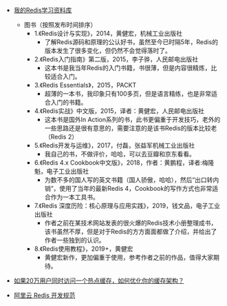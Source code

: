 
* [我的Redis学习资料库](https://mp.weixin.qq.com/s/CMYHiW3hgDCBYH5P1XcmaQ)
  - 图书（按照发布时间排序）
    - 1.《Redis设计与实现》，2014，黄健宏，机械工业出版社
      - 了解Redis源码和原理的公认好书，虽然至今已时隔5年，Redis的版本发生了很多变化，但仍然不会觉得落时了。
    - 2.《Redis入门指南》第二版，2015，李子骅，人民邮电出版社
      - 这本书是我当年Redis的入门书籍，书很薄，但是内容很精炼，比较适合入门。
    - 3.《Redis Essentials》，2015，PACKT
      - 超薄的一本书，我印象只有100多页，但是语言精练，也是非常适合入门的书籍。
    - 4.《Redis实战》中文版，2015，译者：黄健宏，人民邮电出版社
      - 这本书是国外In Action系列的书，此书更偏重于开发技巧，老外的一些思路还是很有意思的，需要注意的是该书Redis的版本比较老（Redis 2）
    - 5.《Redis开发与运维》，2017，付磊，张益军机械工业出版社
      - 我自己的书，不做评价，哈哈，可以去豆瓣和京东看看。
    - 6.《Redis 4.x Cookbook中文版》，2018，作者：黄鹏程，译者:梅隆魁，电子工业出版社
      - 为数不多的国人写的英文书籍（国人骄傲，哈哈），然后“出口转内销”，使用了当年的最新Redis 4，Cookbook的写作方式也非常适合作为一本工具书。
    - 7.《Redis 深度历险：核心原理与应用实践》，2019，钱文品，电子工业出版社
      - 作者之前在某技术网站发表的很火爆的Redis技术小册整理成书，该书虽然不厚，但是对于Redis的方方面面都做了介绍，并给出了作者一些独到的认识。
    - 8.《Redis使用教程》，2019+，黄健宏
      - 黄健宏新作，更加偏重于使用，参考作者之前的作品，值得大家期待。
      
* [如果20万用户同时访问一个热点缓存，如何优化你的缓存架构？](https://mp.weixin.qq.com/s/RqBla4rg8ut3zEBKhyBo1w)
* [阿里云 Redis 开发规范](https://www.infoq.cn/article/K7dB5AFKI9mr5Ugbs_px)